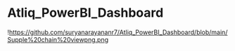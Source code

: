 # Atliq_PowerBI_Dashboard


!https://github.com/suryanarayananr7/Atliq_PowerBI_Dashboard/blob/main/Supple%20chain%20viewpng.png
